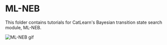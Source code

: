 # ML-NEB

This folder contains tutorials for CatLearn's Bayesian transition state search module, ML-NEB.

![ML-NEB gif](https://github.com/SUNCAT-Center/CatLearn/blob/docs_v061/docs/source/pred_NEB_acq_2.gif)

